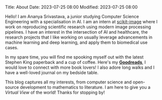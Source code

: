 Title: About
Date: 2023-07-25 08:00
Modified: 2023-07-25 08:00

Hello! I am Ananya Srivastava, a junior studying Computer Science Engineering with a specialisation in AI. I am an intern at [scikit-image](https://scikit-image.org/) where I work on reproducing scientific research using modern image processing pipelines. I have an interest in the intersection of AI and healthcare, the research projects that I like working on usually leverage advancements in machine learning and deep learning, and apply them to biomedical use cases.

In my spare time, you will find me spooking myself out with the latest Stephen King paperback and a cup of coffee. Here's my **[Goodreads](https://www.goodreads.com/user/show/43927183-ananya)**, I would love to connect with more book lovers! I also adore long walks and I have a well-loved journal on my bedside table.

This blog captures all my interests, from computer science and open-source development to mathematics to literature. I am here to give you a _Virtual View_ of the world!
Thanks for stopping by!
